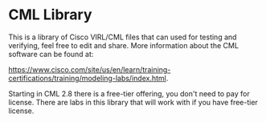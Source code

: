 # CML Library
This is a library of Cisco VIRL/CML files that can used for testing and verifying, feel free to edit and share. More information about the CML software can be found at:

https://www.cisco.com/site/us/en/learn/training-certifications/training/modeling-labs/index.html.

Starting in CML 2.8 there is a free-tier offering, you don't need to pay for license. There are labs in this library that will work with if you have free-tier license.